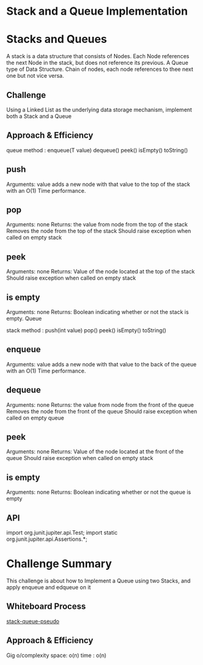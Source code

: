 #  Stack and a Queue Implementation
# Stacks and Queues
<!-- Short summary or background information -->
A stack is a data structure that consists of Nodes. Each Node references the next Node in the stack, but does not reference its previous.
A Queue type of Data Structure.
Chain of nodes, each node references to thee next one but not vice versa.
## Challenge
<!-- Description of the challenge -->
Using a Linked List as the underlying data storage mechanism, implement both a Stack and a Queue
## Approach & Efficiency
<!-- What approach did you take? Why? What is the Big O space/time for this approach? -->
queue method :
enqueue(T value)
dequeue() 
peek()
isEmpty()
toString()
## push
Arguments: value
adds a new node with that value to the top of the stack with an O(1) Time performance.
## pop
Arguments: none
Returns: the value from node from the top of the stack
Removes the node from the top of the stack
Should raise exception when called on empty stack
## peek
Arguments: none
Returns: Value of the node located at the top of the stack
Should raise exception when called on empty stack
## is empty
Arguments: none
Returns: Boolean indicating whether or not the stack is empty.
Queue


stack method :
push(int value)
pop()
peek() 
isEmpty()
toString()
## enqueue
Arguments: value
adds a new node with that value to the back of the queue with an O(1) Time performance.
## dequeue
Arguments: none
Returns: the value from node from the front of the queue
Removes the node from the front of the queue
Should raise exception when called on empty queue
## peek
Arguments: none
Returns: Value of the node located at the front of the queue
Should raise exception when called on empty stack
## is empty
Arguments: none
Returns: Boolean indicating whether or not the queue is empty
## API

<!-- Description of each method publicly available to your Stack and Queue-->
import org.junit.jupiter.api.Test;
import static org.junit.jupiter.api.Assertions.*;



# Challenge Summary
<!-- Description of the challenge -->
This challenge is about how to Implement a Queue using two Stacks, and apply enqueue and edqueue on it 
## Whiteboard Process
<!-- Embedded whiteboard image -->
[stack-queue-pseudo](stack-queue-pseudo.jpg)
## Approach & Efficiency
<!-- What approach did you take? Why? What is the Big O space/time for this approach? -->
 Gig o/complexity
 space: o(n)
 time :  o(n)

